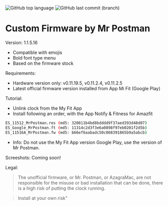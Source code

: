 ![GitHub top language](https://img.shields.io/github/languages/top/azagramac/customFirmware-AmazfitBip.svg) ![GitHub last commit (branch)](https://img.shields.io/github/last-commit/azagramac/customFirmware-AmazfitBip.svg)

# Custom Firmware by Mr Postman

Version: 1.1.5.16
- Compatible with emojis
- Bold font type menu
- Based on the firmware stock

Requirements:
- Hardware version only: v0.11.19.5, v0.11.2.4, v0.11.2.5
- Latest official firmware version installed from App Mi Fit (Google Play)

Tutorial:
- Unlink clock from the My Fit App
- Install following an order, with the App Notify & Fitness for Amazfit
```sh
ES_11512_MrPostman.res (md5: 320811b4bd8bdddd9f37aed393d48d07)
ES_Google_MrPostman.ft (md5: 11314c2d3f3e6a0898f97eb0201f2d5b)
ES_11516A_MrPostman.fw (md5: b66ef6aabadc50c068391865b9a5abcb)
```
- Info: Do not use the My Fit App version Google Play, use the version of Mr Postman.

Screeshots:
Coming soon!

Legal:
> The unofficial firmware, or Mr. Postman, or AzagraMac, are not responsible for the misuse or bad installation that can be done, there is a high risk of putting the clock running.

> Install at your own risk"
